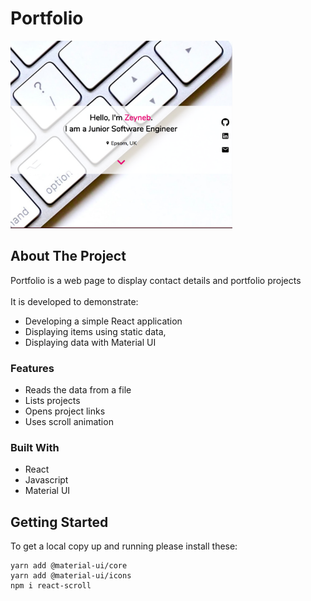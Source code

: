 # Portfolio

<img src="public/assets/portfolio.png"  height="300"/>


## About The Project

Portfolio is a web page to display contact details and portfolio projects 
</br></br>
It is developed to demonstrate:
 * Developing a simple React application
 * Displaying items using static data,
 * Displaying data with Material UI
 
### Features
* Reads the data from a file
* Lists projects
* Opens project links
* Uses scroll animation


### Built With
* React
* Javascript
* Material UI


## Getting Started

To get a local copy up and running please install these:
</br>

    yarn add @material-ui/core
    yarn add @material-ui/icons
    npm i react-scroll
